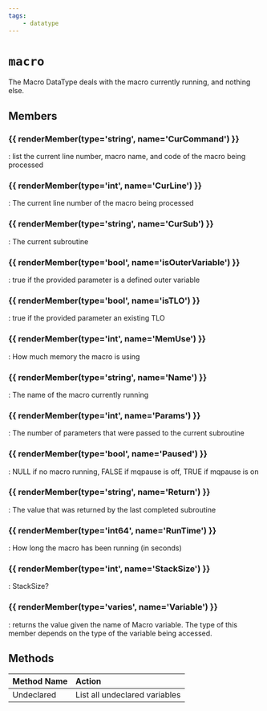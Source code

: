 ```yaml
---
tags:
    - datatype
---
```

# `macro`

The Macro DataType deals with the macro currently running, and nothing else.

## Members

### {{ renderMember(type='string', name='CurCommand') }}

:   list the current line number, macro name, and code of the macro being processed

### {{ renderMember(type='int', name='CurLine') }}

:   The current line number of the macro being processed

### {{ renderMember(type='string', name='CurSub') }}

:   The current subroutine

### {{ renderMember(type='bool', name='isOuterVariable') }}

:   true if the provided parameter is a defined outer variable

### {{ renderMember(type='bool', name='isTLO') }}

:   true if the provided parameter an existing TLO

### {{ renderMember(type='int', name='MemUse') }}

:   How much memory the macro is using

### {{ renderMember(type='string', name='Name') }}

:   The name of the macro currently running

### {{ renderMember(type='int', name='Params') }}

:   The number of parameters that were passed to the current subroutine

### {{ renderMember(type='bool', name='Paused') }}

:   NULL if no macro running, FALSE if mqpause is off, TRUE if mqpause is on

### {{ renderMember(type='string', name='Return') }}

:   The value that was returned by the last completed subroutine

### {{ renderMember(type='int64', name='RunTime') }}

:   How long the macro has been running (in seconds)

### {{ renderMember(type='int', name='StackSize') }}

:   StackSize?

### {{ renderMember(type='varies', name='Variable') }}

:   returns the value given the name of Macro variable. The type of this member depends on the type of the variable being accessed.


## Methods

| Method Name | Action |
| :--- | :--- |
| Undeclared | List all undeclared variables |

[bool]: datatype-bool.md
[int]: datatype-int.md
[int64]: datatype-int64.md
[string]: datatype-string.md
